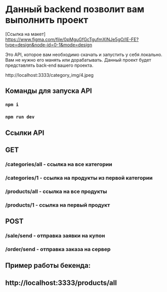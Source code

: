 # Данный backend позволит вам выполнить проект

[Ссылка на макет]
https://www.figma.com/file/0pMguGfGcTgufmXlNJe5gO/IE-FE?type=design&node-id=0-1&mode=design

Это API, которое вам необходимо скачать и запустить у себя локально. Вам не нужно его манять или дорабатывать. Данный проект будет представлять back-end вашего проекта.

http://localhost:3333/category_img/4.jpeg
## Команды для запуска API

### `npm i `
### `npm run dev `

## Ссылки API

## GET
### /categories/all - ссылка на все категории
### /categories/1   - ссылка на продукты из первой категории
### /products/all   - ссылка на все продукты
### /products/1     - ссылка на первый продукт

## POST
### /sale/send      - отправка заявки на купон
### /order/send     - отправка заказа на сервер

## Пример работы бекенда:
## http://localhost:3333/products/all